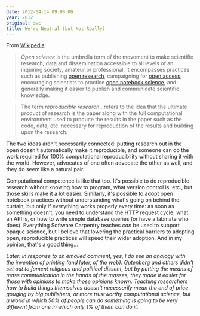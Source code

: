 ```yaml
---
date: 2012-04-14 09:00:00
year: 2012
original: swc
title: We're Neutral (but Not Really)
---
```

<p>From <a href="http://en.wikipedia.org/wiki/Open_science">Wikipedia</a>:</p>
<blockquote><p><em>Open science</em> is the umbrella term of the movement to make scientific research, data and dissemination accessible to all levels of an inquiring society, amateur or professional. It encompasses practices such as publishing <a title="Open research" href="http://en.wikipedia.org/wiki/Open_research">open research</a>, campaigning for <a title="Open access" href="http://en.wikipedia.org/wiki/Open_access">open access</a>, encouraging scientists to practice <a title="Open notebook science" href="http://en.wikipedia.org/wiki/Open_notebook_science">open notebook science</a>, and generally making it easier to publish and communicate scientific knowledge.</p></blockquote>
<blockquote><p>The term <em>reproducible research</em>…refers to the idea that the ultimate product of research is the paper along with the full computational environment used to produce the results in the paper such as the code, data, etc. necessary for reproduction of the results and building upon the research.</p></blockquote>
<p>The two ideas aren't necessarily connected: putting research out in the open doesn't automatically make it reproducible, and someone can do the work required for 100% computational reproducibility without sharing it with the world. However, advocates of one often advocate the other as well, and they do seem like a natural pair.</p>
<p>Computational competence is like that too. It's possible to do reproducible research without knowing how to program, what version control is, etc., but those skills make it a lot easier. Similarly, it's possible to adopt open notebook practices without understanding what's going on behind the curtain, but only if everything works properly every time: as soon as something doesn't, you need to understand the HTTP request cycle, what an API is, or how to write simple database queries (or have a labmate who does). Everything Software Carpentry teaches <em>can</em> be used to support opaque science, but I believe that lowering the practical barriers to adopting open, reproducible practices will speed their wider adoption. And in my opinion, that's a good thing…</p>
<p><em>Later: in response to an emailed comment, yes, I do see an analogy with the invention of printing (and later, of the web). Gutenberg and others didn't set out to foment religious and political dissent, but by putting the means of mass communication in the hands of the masses, they made it easier for those with opinions to make those opinions known. Teaching researchers how to build things themselves doesn't necessarily mean the end of price gouging by big publishers, or more trustworthy computational science, but a world in which 50% of people can do something is going to be very different from one in which only 1% of them can do it.</em></p>
